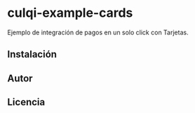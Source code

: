 # culqi-example-cards
Ejemplo de integración de pagos en un solo click con Tarjetas.


## Instalación 



## Autor 



## Licencia 
